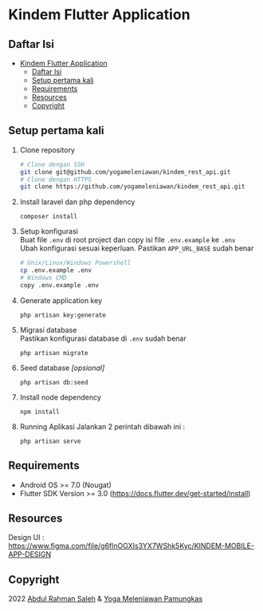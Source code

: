 # Kindem Flutter Application

## Daftar Isi
- [Kindem Flutter Application](#kindem-flutter-application)
  - [Daftar Isi](#daftar-isi)
  - [Setup pertama kali](#setup-pertama-kali)
  - [Requirements](#requirements)
  - [Resources](#resources)
  - [Copyright](#copyright)


## Setup pertama kali
1. Clone repository
	```bash
	# Clone dengan SSH
	git clone git@github.com/yogameleniawan/kindem_rest_api.git
	# Clone dengan HTTPS
	git clone https://github.com/yogameleniawan/kindem_rest_api.git
	```
2. Install laravel dan php dependency
	```
	composer install
	```
3. Setup konfigurasi  
Buat file `.env` di root project dan copy isi file `.env.example` ke `.env`  
Ubah konfigurasi sesuai keperluan. Pastikan `APP_URL_BASE` sudah benar
	```bash
	# Unix/Linux/Windows Powershell
	cp .env.example .env
	# Windows CMD
	copy .env.example .env
	```
4. Generate application key
	```
	php artisan key:generate
	```
5. Migrasi database  
Pastikan konfigurasi database di `.env` sudah benar
	```
	php artisan migrate
	```
6. Seed database _[opsional]_
	```
	php artisan db:seed
	```
7. Install node dependency
	```
	npm install
	```
8. Running Aplikasi
    Jalankan 2 perintah dibawah ini :
    ```
	php artisan serve
    ```
    
## Requirements
- Android OS >= 7.0 (Nougat)
- Flutter SDK Version >= 3.0 (https://docs.flutter.dev/get-started/install)

## Resources

Design UI : https://www.figma.com/file/g6flnOGXIs3YX7WShk5Kyc/KINDEM-MOBILE-APP-DESIGN

## Copyright
2022 [Abdul Rahman Saleh](https://www.linkedin.com/in/abdul-rahman-saleh-714120217/) & [Yoga Meleniawan Pamungkas](https://www.linked.in/id/yogameleniawan)
